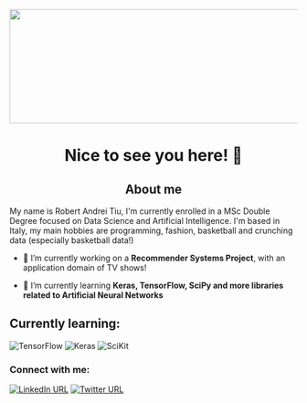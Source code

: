

<p align="center">
  <img align="center" src="https://i.ibb.co/DbDLJ1H/Hi-I-m-ROBER-2.png" width="600" height="200" >
</p>

<h1 align="center">Nice to see you here! 🤝 </h3>

<h2 align="center">About me</h2>
My name is Robert Andrei Tiu, I'm currently enrolled in a MSc Double Degree focused on Data Science and Artificial Intelligence. I'm based in Italy, my main hobbies are programming, fashion, basketball and crunching data (especially basketball data!) 

- 🔭 I’m currently working on a **Recommender Systems Project**, with an application domain of TV shows!

- 🌱 I’m currently learning **Keras, TensorFlow, SciPy and more libraries related to Artificial Neural Networks**

<h2 align="left">Currently learning:</h2>
<img alt="TensorFlow" src="https://img.shields.io/badge/TensorFlow-FF6F00?style=for-the-badge&logo=tensorflow&logoColor=white"/>
<img alt="Keras" src="https://img.shields.io/badge/Keras-D00000?style=for-the-badge&logo=Keras&logoColor=white"/>
<img alt="SciKit" src="https://img.shields.io/badge/scikit_learn-F7931E?style=for-the-badge&logo=scikit-learn&logoColor=white"/>

<h3 align="left">Connect with me:</h3>



[<img alt="LinkedIn URL" src="https://img.shields.io/badge/LinkedIn-0077B5?style=for-the-badge&logo=linkedin&logoColor=white"/>](https://www.linkedin.com/in/robert-tiu-1bb812b8/)
[<img alt="Twitter URL" src="https://img.shields.io/badge/Twitter-1DA1F2?style=for-the-badge&logo=twitter&logoColor=white"/>](https://twitter.com/r0bhax)


<p align="left">
</p>
